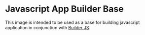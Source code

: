 # Javascript App Builder Base

This image is intended to be used as a base for building javascript application in conjunction with [Builder JS](https://github.com/Looped-Lines/builder.js).